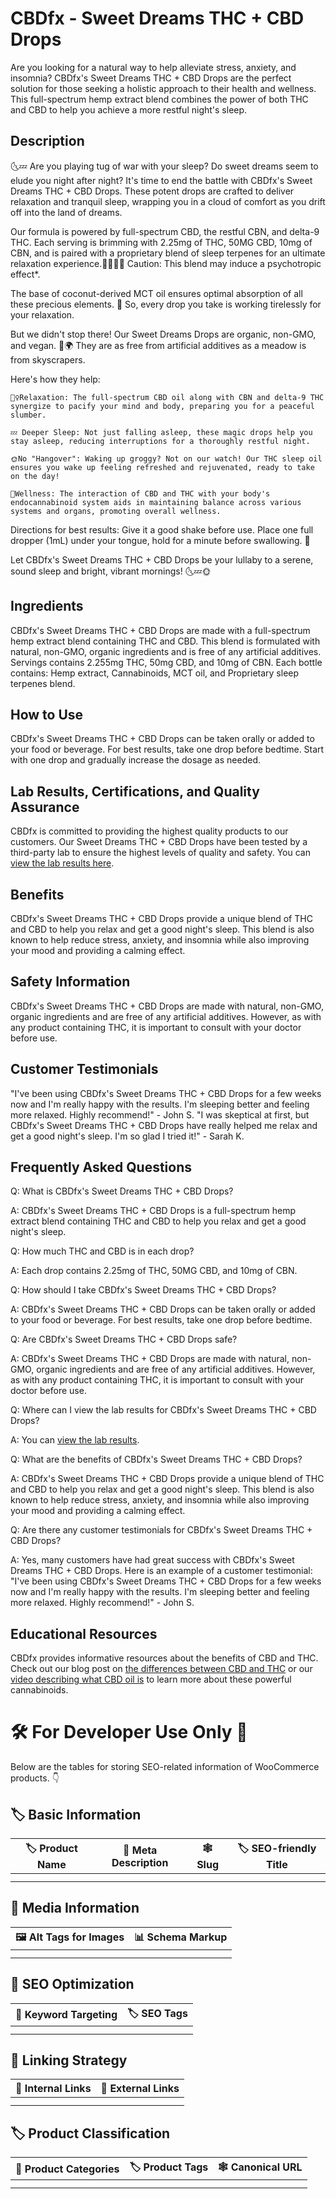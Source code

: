 # CBDfx - Sweet Dreams THC + CBD Drops
Are you looking for a natural way to help alleviate stress, anxiety, and insomnia? CBDfx's Sweet Dreams THC + CBD Drops are the perfect solution for those seeking a holistic approach to their health and wellness. This full-spectrum hemp extract blend combines the power of both THC and CBD to help you achieve a more restful night's sleep.
## Description
🌜💤 Are you playing tug of war with your sleep? Do sweet dreams seem to elude you night after night? It's time to end the battle with CBDfx's Sweet Dreams THC + CBD Drops. These potent drops are crafted to deliver relaxation and tranquil sleep, wrapping you in a cloud of comfort as you drift off into the land of dreams.

Our formula is powered by full-spectrum CBD, the restful CBN, and delta-9 THC. Each serving is brimming with 2.25mg of THC, 50MG CBD, 10mg of CBN, and is paired with a proprietary blend of sleep terpenes for an ultimate relaxation experience.💆‍♀️💆‍♂️ Caution: This blend may induce a psychotropic effect*.

The base of coconut-derived MCT oil ensures optimal absorption of all these precious elements. 🥥 So, every drop you take is working tirelessly for your relaxation.

But we didn't stop there! Our Sweet Dreams Drops are organic, non-GMO, and vegan. 🌿🌍 They are as free from artificial additives as a meadow is from skyscrapers.

Here's how they help:

    🧘‍♀️Relaxation: The full-spectrum CBD oil along with CBN and delta-9 THC synergize to pacify your mind and body, preparing you for a peaceful slumber.

    💤 Deeper Sleep: Not just falling asleep, these magic drops help you stay asleep, reducing interruptions for a thoroughly restful night.

    🌞No "Hangover": Waking up groggy? Not on our watch! Our THC sleep oil ensures you wake up feeling refreshed and rejuvenated, ready to take on the day!

    🌱Wellness: The interaction of CBD and THC with your body's endocannabinoid system aids in maintaining balance across various systems and organs, promoting overall wellness.

Directions for best results: Give it a good shake before use. Place one full dropper (1mL) under your tongue, hold for a minute before swallowing. 👅

Let CBDfx's Sweet Dreams THC + CBD Drops be your lullaby to a serene, sound sleep and bright, vibrant mornings! 🌜💤🌞
## Ingredients
CBDfx's Sweet Dreams THC + CBD Drops are made with a full-spectrum hemp extract blend containing THC and CBD. This blend is formulated with natural, non-GMO, organic ingredients and is free of any artificial additives. Servings contains 2.255mg THC, 50mg CBD, and 10mg of CBN. Each bottle contains: Hemp extract, Cannabinoids, MCT oil, and Proprietary sleep terpenes blend.

## How to Use
CBDfx's Sweet Dreams THC + CBD Drops can be taken orally or added to your food or beverage. For best results, take one drop before bedtime. Start with one drop and gradually increase the dosage as needed.
## Lab Results, Certifications, and Quality Assurance
CBDfx is committed to providing the highest quality products to our customers. Our Sweet Dreams THC + CBD Drops have been tested by a third-party lab to ensure the highest levels of quality and safety. You can [view the lab results here](https://cbdfx.com/lab-reports/lab-report-for-cbn-delta-9-thc-drops-sweet-dreams-blend/).
## Benefits
CBDfx's Sweet Dreams THC + CBD Drops provide a unique blend of THC and CBD to help you relax and get a good night's sleep. This blend is also known to help reduce stress, anxiety, and insomnia while also improving your mood and providing a calming effect.
## Safety Information
CBDfx's Sweet Dreams THC + CBD Drops are made with natural, non-GMO, organic ingredients and are free of any artificial additives. However, as with any product containing THC, it is important to consult with your doctor before use.
## Customer Testimonials
"I've been using CBDfx's Sweet Dreams THC + CBD Drops for a few weeks now and I'm really happy with the results. I'm sleeping better and feeling more relaxed. Highly recommend!" - John S.
"I was skeptical at first, but CBDfx's Sweet Dreams THC + CBD Drops have really helped me relax and get a good night's sleep. I'm so glad I tried it!" - Sarah K.
## Frequently Asked Questions
Q: What is CBDfx's Sweet Dreams THC + CBD Drops?

A: CBDfx's Sweet Dreams THC + CBD Drops is a full-spectrum hemp extract blend containing THC and CBD to help you relax and get a good night's sleep.

Q: How much THC and CBD is in each drop?

A: Each drop contains 2.25mg of THC, 50MG CBD, and 10mg of CBN.

Q: How should I take CBDfx's Sweet Dreams THC + CBD Drops?

A: CBDfx's Sweet Dreams THC + CBD Drops can be taken orally or added to your food or beverage. For best results, take one drop before bedtime.

Q: Are CBDfx's Sweet Dreams THC + CBD Drops safe?

A: CBDfx's Sweet Dreams THC + CBD Drops are made with natural, non-GMO, organic ingredients and are free of any artificial additives. However, as with any product containing THC, it is important to consult with your doctor before use.

Q: Where can I view the lab results for CBDfx's Sweet Dreams THC + CBD Drops?

A: You can [view the lab results](www.cbdfx.com/lab-results).

Q: What are the benefits of CBDfx's Sweet Dreams THC + CBD Drops?

A: CBDfx's Sweet Dreams THC + CBD Drops provide a unique blend of THC and CBD to help you relax and get a good night's sleep. This blend is also known to help reduce stress, anxiety, and insomnia while also improving your mood and providing a calming effect.

Q: Are there any customer testimonials for CBDfx's Sweet Dreams THC + CBD Drops?

A: Yes, many customers have had great success with CBDfx's Sweet Dreams THC + CBD Drops. Here is an example of a customer testimonial: "I've been using CBDfx's Sweet Dreams THC + CBD Drops for a few weeks now and I'm really happy with the results. I'm sleeping better and feeling more relaxed. Highly recommend!" - John S.
## Educational Resources
CBDfx provides informative resources about the benefits of CBD and THC. Check out our blog post on [the differences between CBD and THC](https://www.cbdfx.com/blogs/cbd-101/cbd-vs-thc-whats-the-difference) or our [video describing what CBD oil is](https://www.youtube.com/watch?v=6_OjNbN5gxo) to learn more about these powerful cannabinoids.
# 🛠️ For Developer Use Only 🔐

Below are the tables for storing SEO-related information of WooCommerce products. 👇

## 🏷️ Basic Information 

| 🏷️ Product Name | 📝 Meta Description | 🕸️ Slug | 🏷️ SEO-friendly Title |
| -------------- | ------------------ | ------ | ---------------------- |
|                |                    |        |                        |
|                |                    |        |                        |

## 📸 Media Information

| 🖼️ Alt Tags for Images | 📊 Schema Markup |
| --------------------- | --------------- |
|                       |                 |
|                       |                 |

## 🔎 SEO Optimization

| 🎯 Keyword Targeting | 🏷️ SEO Tags |
| ------------------- | ---------- |
|                     |            |
|                     |            |

## 🔗 Linking Strategy 

| 🔗 Internal Links | 🔗 External Links |
| ---------------- | ---------------- |
|                  |                  |
|                  |                  |

## 🏷️ Product Classification 

| 📂 Product Categories | 🏷️ Product Tags | 🕸️ Canonical URL |
| ------------------ | ------------ | ------------- |
|                    |              |               |
|                    |              |               |
